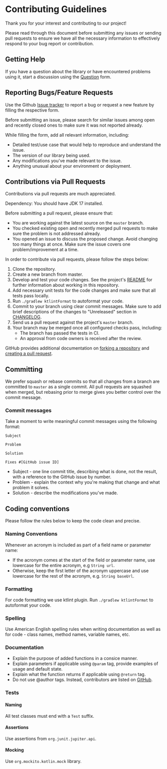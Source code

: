 # Contributing Guidelines

Thank you for your interest and contributing to our project!

Please read through this document before submitting any issues or sending pull requests to ensure we
have all the necessary information to effectively respond to your bug report or contribution.

## Getting Help

If you have a question about the library or have encountered problems using it, start a
discussion using the [Question][question] form.

## Reporting Bugs/Feature Requests

Use the Github [Issue tracker][issue] to report a bug or request a new feature by filling the respective form. 

Before submitting an issue, please search for similar issues among open and recently closed ones
to make sure it was not reported already.

While filling the form, add all relevant information, including:

* Detailed test/use case that would help to reproduce and understand the issue.
* The version of our library being used.
* Any modifications you've made relevant to the issue.
* Anything unusual about your environment or deployment.

## Contributions via Pull Requests

Contributions via pull requests are much appreciated.

Dependency: You should have JDK 17 installed.

Before submitting a pull request, please ensure that:

* You are working against the latest source on the `master` branch.
* You checked existing open and recently merged pull requests to make sure the problem is not addressed already.
* You opened an issue to discuss the proposed change. Avoid changing too many things at once. Make sure the issue covers one problem/improvement at a time.

In order to contribute via pull requests, please follow the steps below:

1. Clone the repository.
2. Create a new branch from master.
3. Develop and test your code changes. See the project's [README](README.md) for further information about working in this repository.
4. Add necessary unit tests for the code changes and make sure that all tests pass locally.
5. Run `./gradlew ktlintFormat` to autoformat your code.
6. Commit to your branch using clear commit messages. Make sure to add brief descriptions of the changes to "Unreleased" section in [CHANGELOG](CHANGELOG.md).
7. Send us a pull request against the project's `master` branch.
8. Your branch may be merged once all configured checks pass, including:
    - The branch has passed the tests in CI.
    - An approval from code owners is received after the review.

GitHub provides additional documentation on [forking a repository](https://help.github.com/articles/fork-a-repo/)
and [creating a pull request](https://help.github.com/articles/creating-a-pull-request/).

## Committing

We prefer squash or rebase commits so that all changes from a branch are committed to `master` as a single commit.
All pull requests are squashed when merged, but rebasing prior to merge gives you better control over the commit
message.

### Commit messages

Take a moment to write meaningful commit messages using the following format:

```text
Subject

Problem

Solution

Fixes #[GitHub issue ID]
```

* Subject - one line commit title, describing what is done, not the result, with a reference to the GitHub issue by number.
* Problem - explain the context why you're making that change and what problem it solves.
* Solution - describe the modifications you've made.

## Coding conventions

Please follow the rules below to keep the code clean and precise.

### Naming Conventions

Whenever an acronym is included as part of a field name or parameter name:

* If the acronym comes at the start of the field or parameter name, use lowercase for the
  entire acronym, e.g `String url`.
* Otherwise, keep the first letter of the acronym uppercase and use lowercase for the
  rest of the acronym, e.g. `String baseUrl`.

### Formatting

For code formatting we use ktlint plugin. Run `./gradlew ktlintFormat` to autoformat your code.

### Spelling

Use American English spelling rules when writing documentation as well as for code - class names, method names, variable names, etc.

### Documentation

* Explain the purpose of added functions in a consice manner.
* Explain parameters if applicable using `@param` tag, provide examples of usage and default state.
* Explain what the function returns if applicable using `@return` tag.
* Do not use @author tags. Instead, contributors are listed on [GitHub](https://github.com/personio/datadog-synthetic-test-support/graphs/contributors).

### Tests

#### Naming

All test classes must end with a `Test` suffix.

#### Assertions

Use assertions from `org.junit.jupiter.api`.

#### Mocking

Use `org.mockito.kotlin.mock` library.

[question]: https://github.com/personio/datadog-synthetic-test-support/discussions/new
[issue]: https://github.com/personio/datadog-synthetic-test-support/issues/new
